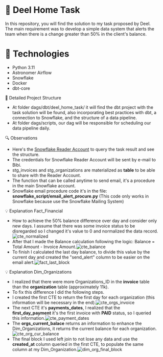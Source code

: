 📌 Deel Home Task
========

In this repository, you will find the solution to my task proposed by Deel. The main requirement was to develop a simple data system that alerts the team when there is a change greater than 50% in the client's balance.

🚀 Technologies
================
- Python 3.11
- Astronomer Airflow
- Snowflake
- Docker
- dbt-core

📂 Detailed Project Structure
- At folder dags/dbt/deel_home_task/ it will find the dbt project with the task solution will be found, also incorporating best practices with dbt, a connection to Snowflake, and the structure of a data pipeline.
- At folder dags/scripts, our dag will be responsible for scheduling our data pipeline daily.

🔍 Observations
  - Here's the [Snowflake Reader Account](https://dqhjjug-reader_home_task.snowflakecomputing.com) to query the task result and see the structure.
  - The credentials for Snowflake Reader Account will be sent by e-mail to Bibi.
  - stg_invoices and stg_organizations are materialized as <b>table</b> to be able to share with the Reader Account.
  - The function that can be called anytime to send email, it's a procedure in the main Snowflake account.
  - Snowflake email procedure code it's in the file: <b>snowflake_script/email_alert_procure.py</b> (This code only works in Snowflake because use the Snowflake Mailing System)



💡 Explanation Fact_Financial
  - How to achieve the 50% balance difference over day and consider only new days. I assume that there was some invoice status to be disregarded so I changed it's value to 0 and normalized the data record.![cte_normalized](https://github.com/user-attachments/assets/695b4ae0-cfda-4fc2-949a-4e08f0ca5e0b)
  - After that I made the Balance calculation following the logic: Balance = Total Amount - Invoice Amount.![cte_balance](https://github.com/user-attachments/assets/da9f7ad5-cc3e-4ca0-8949-f033fcbb6cd6)
  - To finish I calculated the last day balance, to divide this value by the current day and created the "send_alert" column to be easier on the email alert.![fact_last_block](https://github.com/user-attachments/assets/befce470-8dc9-47cb-913a-9a908c0636bc)



💡 Explanation Dim_Organizations
  - I realized that there were more Organizations_ID in the <b>invoice</b> table than the <b>organization</b> table (approximately 11k).
  - To fix this difference I did the following steps.
  - I created the first CTE to return the first day for each organization (this information will be necessary in the end).![cte_orgs_invoice](https://github.com/user-attachments/assets/2378af94-b8f5-4647-8a00-6af739057c02)
  - The next CTE it's <b>payments_dates</b>, I realized that the <b>first_day_payment</b> it's the first invoice with <b>PAID</b> status, so I queried this information.![cte_payment_dates](https://github.com/user-attachments/assets/b7036305-dc92-4dcb-a9ee-c94851f70b7d)
  - The <b>orgs_current_balace</b> returns an information to enhance the Dim_Organizations, it returns the current balance for each organization.![cte_org_cur_balance](https://github.com/user-attachments/assets/bb72562c-75d3-4f9a-a787-07811433b0d0)
  - The final block I used left join to not lose any data and use the <b>created_at</b> column queried in the first CTE, to populate the same column at my Dim_Organization.![dim_org_final_block](https://github.com/user-attachments/assets/595e4011-75d4-4b2e-b4de-a929472fcefc)


